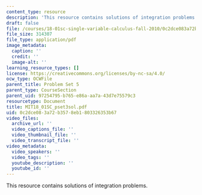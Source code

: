 ```yaml
---
content_type: resource
description: 'This resource contains solutions of integration problems. '
draft: false
file: /courses/18-01sc-single-variable-calculus-fall-2010/0c2dce083a72b3578eb1803326353b67_MIT18_01SC_pset3sol.pdf
file_size: 314307
file_type: application/pdf
image_metadata:
  caption: ''
  credit: ''
  image-alt: ''
learning_resource_types: []
license: https://creativecommons.org/licenses/by-nc-sa/4.0/
ocw_type: OCWFile
parent_title: Problem Set 5
parent_type: CourseSection
parent_uid: 97254795-b765-e86a-aa7a-43d7e75579c3
resourcetype: Document
title: MIT18_01SC_pset3sol.pdf
uid: 0c2dce08-3a72-b357-8eb1-803326353b67
video_files:
  archive_url: ''
  video_captions_file: ''
  video_thumbnail_file: ''
  video_transcript_file: ''
video_metadata:
  video_speakers: ''
  video_tags: ''
  youtube_description: ''
  youtube_id: ''
---
```

This resource contains solutions of integration problems.